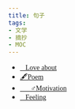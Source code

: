 ```yaml
---
title: 句子
tags:
- 文学
- 摘抄
- MOC
---
```


  <style>
    p {
        font-family: Source Sans Pro, SimSun;
        font-variant-east-asian: traditional;
    }

    a {
        font-family: Source Sans Pro, SimSun;
        font-variant-east-asian: traditional;
    }
  </style>

* [🌸Love about](文学/Love%20about.md)
* [🖋Poem](文学/Poem.md)
* [🧗🏻‍♂️Motivation](文学/Motivation.md)
* [🧶Feeling](文学/Feeling.md)
